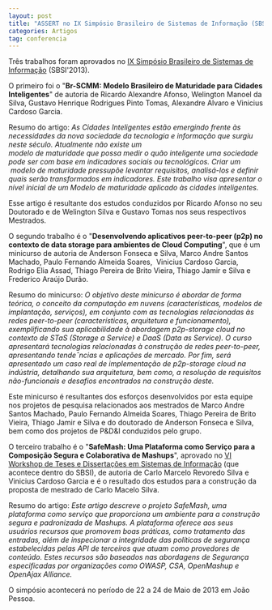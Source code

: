 ```yaml
---
layout: post
title: "ASSERT no IX Simpósio Brasileiro de Sistemas de Informação (SBSI'2013)"
categories: Artigos
tag: conferencia
---
```


Três trabalhos foram aprovados no [IX&nbsp;Simpósio Brasileiro de Sistemas de Informação](http://sbsi2013.dce.ufpb.br/pt-br/start) (SBSI'2013).

O primeiro foi o "**Br-SCMM: Modelo Brasileiro de Maturidade para Cidades Inteligentes**" de autoria de Ricardo Alexandre Afonso,&nbsp;Welington Manoel da Silva,&nbsp;Gustavo Henrique Rodrigues Pinto Tomas, Alexandre Alvaro e Vinicius Cardoso&nbsp;Garcia.

Resumo do artigo:&nbsp;_As Cidades Inteligentes estão emergindo frente às necessidades da nova&nbsp;sociedade&nbsp;da&nbsp;tecnologia&nbsp;e informação que surgiu neste&nbsp;século. Atualmente não existe&nbsp;um modelo&nbsp;de&nbsp;maturidade&nbsp;que&nbsp;possa&nbsp;medir o quão inteligente uma sociedade pode ser com base em indicadores sociais ou&nbsp;tecnológicos.&nbsp;Criar&nbsp;um &nbsp;modelo&nbsp;de&nbsp;maturidade pressupõe levantar requisitos, analisá-los e definir quais serão transformados em indicadores. Este trabalho visa apresentar o nível inicial de um Modelo de maturidade aplicado às cidades inteligentes._

Esse artigo é resultante dos estudos conduzidos por Ricardo Afonso no seu Doutorado e de&nbsp;Welington Silva e&nbsp;Gustavo Tomas nos seus respectivos Mestrados.

O segundo trabalho é o "**Desenvolvendo aplicativos peer-to-peer (p2p) no contexto de data storage para ambientes de Cloud Computing**", que é um minicurso de autoria de Anderson Fonseca e Silva, Marco Andre Santos Machado, Paulo Fernando Almeida Soares, &nbsp;Vinicius Cardoso&nbsp;Garcia, Rodrigo Elia Assad,&nbsp;Thiago Pereira de Brito Vieira, Thiago Jamir e Silva e Frederico Araújo Durão.

Resumo do minicurso: _O objetivo deste minicurso é abordar de forma teórica, o conceito da computação em nuvens (características, modelos de implantação, serviços), em conjunto com as tecnologias relacionadas às redes peer-to-peer (características, arquitetura e funcionamento), exemplificando sua aplicabilidade à abordagem p2p-storage cloud no contexto de STaS (Storage a Service) e DaaS (Data as Service). O curso apresentará tecnologias relacionadas à construção de redes peer-to-peer, apresentando tendeˆncias e aplicações de mercado. Por fim, será apresentado um caso real de implementação de p2p-storage cloud na indústria, detalhando sua arquitetura, bem como, a resolução de requisitos não-funcionais e desafios encontrados na construção deste._

Este minicurso é resultantes dos esforços desenvolvidos por esta equipe nos projetos de pesquisa relacionados aos mestrados de&nbsp;Marco Andre Santos Machado, Paulo Fernando Almeida Soares, Thiago Pereira de Brito Vieira, Thiago Jamir e Silva e do doutorado de&nbsp;Anderson Fonseca e Silva, bem como dos projetos de P&amp;D&amp;I conduzidos pelo grupo.

O terceiro trabalho é o "**SafeMash: Uma Plataforma como Serviço para a Composição Segura e Colaborativa de Mashups**", aprovado no&nbsp;[VI Workshop de Teses e Dissertações em Sistemas de Informação](http://sbsi2013.dce.ufpb.br/pt-br/wtdsi/start) (que acontece dentro do SBSI), de autoria de&nbsp;Carlo Marcelo Revoredo Silva e Vinicius Cardoso Garcia e é o resultado dos estudos para a construção da proposta de mestrado de Carlo Macelo Silva.

Resumo do artigo:&nbsp;_Este artigo descreve o projeto SafeMash, uma plataforma como&nbsp;serviço que proporciona um ambiente para a construção segura e&nbsp;padronizada de Mashups. A plataforma oferece aos seus usuários recursos&nbsp;que promovem boas práticas, como tratamento das entradas, além de&nbsp;inspecionar a integridade das políticas de segurança estabelecidas pelas API&nbsp;de terceiros que atuam como provedores de conteúdo. Estes recursos são&nbsp;baseados nas abordagens de Segurança especificadas por organizações como&nbsp;OWASP, CSA, OpenMashup e OpenAjax Alliance._

O simpósio acontecerá no período de 22 a 24 de Maio de 2013 em João Pessoa.